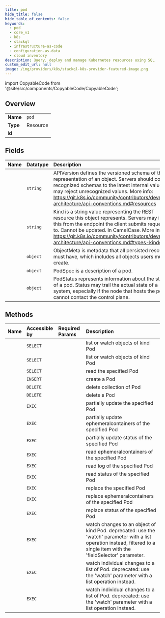 ```yaml
---
title: pod
hide_title: false
hide_table_of_contents: false
keywords:
  - pod
  - core_v1
  - k8s    
  - stackql
  - infrastructure-as-code
  - configuration-as-data
  - cloud inventory
description: Query, deploy and manage Kubernetes resources using SQL
custom_edit_url: null
image: /img/providers/k8s/stackql-k8s-provider-featured-image.png
---
```


import CopyableCode from '@site/src/components/CopyableCode/CopyableCode';




## Overview
<table><tbody>
<tr><td><b>Name</b></td><td><code>pod</code></td></tr>
<tr><td><b>Type</b></td><td>Resource</td></tr>
<tr><td><b>Id</b></td><td><CopyableCode code="k8s.core_v1.pod" /></td></tr>
</tbody></table>

## Fields
| Name | Datatype | Description |
|:-----|:---------|:------------|
| <CopyableCode code="apiVersion" /> | `string` | APIVersion defines the versioned schema of this representation of an object. Servers should convert recognized schemas to the latest internal value, and may reject unrecognized values. More info: https://git.k8s.io/community/contributors/devel/sig-architecture/api-conventions.md#resources |
| <CopyableCode code="kind" /> | `string` | Kind is a string value representing the REST resource this object represents. Servers may infer this from the endpoint the client submits requests to. Cannot be updated. In CamelCase. More info: https://git.k8s.io/community/contributors/devel/sig-architecture/api-conventions.md#types-kinds |
| <CopyableCode code="metadata" /> | `object` | ObjectMeta is metadata that all persisted resources must have, which includes all objects users must create. |
| <CopyableCode code="spec" /> | `object` | PodSpec is a description of a pod. |
| <CopyableCode code="status" /> | `object` | PodStatus represents information about the status of a pod. Status may trail the actual state of a system, especially if the node that hosts the pod cannot contact the control plane. |
## Methods
| Name | Accessible by | Required Params | Description |
|:-----|:--------------|:----------------|:------------|
| <CopyableCode code="listCoreV1NamespacedPod" /> | `SELECT` | <CopyableCode code="namespace, cluster_addr, protocol" /> | list or watch objects of kind Pod |
| <CopyableCode code="listCoreV1PodForAllNamespaces" /> | `SELECT` | <CopyableCode code="cluster_addr, protocol" /> | list or watch objects of kind Pod |
| <CopyableCode code="readCoreV1NamespacedPod" /> | `SELECT` | <CopyableCode code="name, namespace, cluster_addr, protocol" /> | read the specified Pod |
| <CopyableCode code="createCoreV1NamespacedPod" /> | `INSERT` | <CopyableCode code="namespace, cluster_addr, protocol" /> | create a Pod |
| <CopyableCode code="deleteCoreV1CollectionNamespacedPod" /> | `DELETE` | <CopyableCode code="namespace, cluster_addr, protocol" /> | delete collection of Pod |
| <CopyableCode code="deleteCoreV1NamespacedPod" /> | `DELETE` | <CopyableCode code="name, namespace, cluster_addr, protocol" /> | delete a Pod |
| <CopyableCode code="patchCoreV1NamespacedPod" /> | `EXEC` | <CopyableCode code="name, namespace, cluster_addr, protocol" /> | partially update the specified Pod |
| <CopyableCode code="patchCoreV1NamespacedPodEphemeralcontainers" /> | `EXEC` | <CopyableCode code="name, namespace, cluster_addr, protocol" /> | partially update ephemeralcontainers of the specified Pod |
| <CopyableCode code="patchCoreV1NamespacedPodStatus" /> | `EXEC` | <CopyableCode code="name, namespace, cluster_addr, protocol" /> | partially update status of the specified Pod |
| <CopyableCode code="readCoreV1NamespacedPodEphemeralcontainers" /> | `EXEC` | <CopyableCode code="name, namespace, cluster_addr, protocol" /> | read ephemeralcontainers of the specified Pod |
| <CopyableCode code="readCoreV1NamespacedPodLog" /> | `EXEC` | <CopyableCode code="name, namespace, cluster_addr, protocol" /> | read log of the specified Pod |
| <CopyableCode code="readCoreV1NamespacedPodStatus" /> | `EXEC` | <CopyableCode code="name, namespace, cluster_addr, protocol" /> | read status of the specified Pod |
| <CopyableCode code="replaceCoreV1NamespacedPod" /> | `EXEC` | <CopyableCode code="name, namespace, cluster_addr, protocol" /> | replace the specified Pod |
| <CopyableCode code="replaceCoreV1NamespacedPodEphemeralcontainers" /> | `EXEC` | <CopyableCode code="name, namespace, cluster_addr, protocol" /> | replace ephemeralcontainers of the specified Pod |
| <CopyableCode code="replaceCoreV1NamespacedPodStatus" /> | `EXEC` | <CopyableCode code="name, namespace, cluster_addr, protocol" /> | replace status of the specified Pod |
| <CopyableCode code="watchCoreV1NamespacedPod" /> | `EXEC` | <CopyableCode code="name, namespace, cluster_addr, protocol" /> | watch changes to an object of kind Pod. deprecated: use the 'watch' parameter with a list operation instead, filtered to a single item with the 'fieldSelector' parameter. |
| <CopyableCode code="watchCoreV1NamespacedPodList" /> | `EXEC` | <CopyableCode code="namespace, cluster_addr, protocol" /> | watch individual changes to a list of Pod. deprecated: use the 'watch' parameter with a list operation instead. |
| <CopyableCode code="watchCoreV1PodListForAllNamespaces" /> | `EXEC` | <CopyableCode code="cluster_addr, protocol" /> | watch individual changes to a list of Pod. deprecated: use the 'watch' parameter with a list operation instead. |

